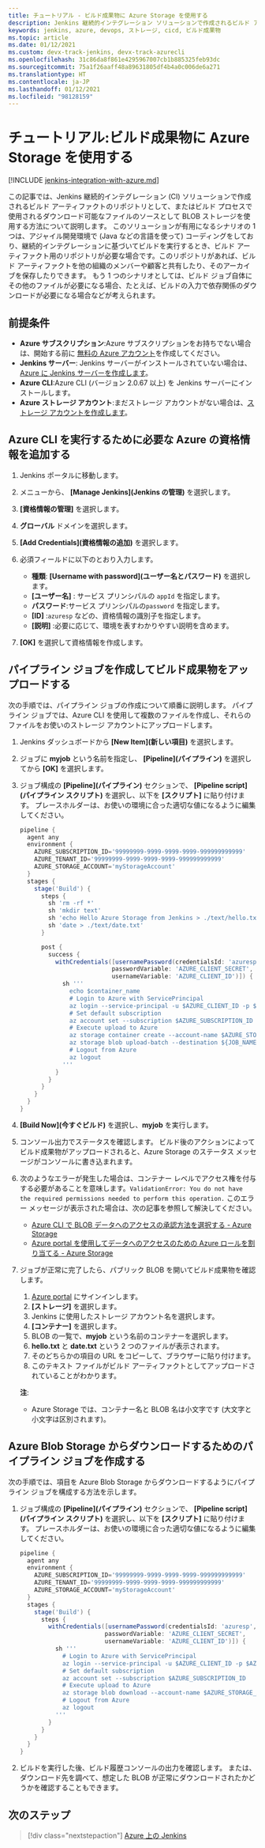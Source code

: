 ```yaml
---
title: チュートリアル - ビルド成果物に Azure Storage を使用する
description: Jenkins 継続的インテグレーション ソリューションで作成されるビルド アーティファクトのリポジトリとして Azure BLOB サービスを使用する方法について説明します。
keywords: jenkins, azure, devops, ストレージ, cicd, ビルド成果物
ms.topic: article
ms.date: 01/12/2021
ms.custom: devx-track-jenkins, devx-track-azurecli
ms.openlocfilehash: 31c86da8f861e4295967007cb1b885325feb93dc
ms.sourcegitcommit: 75a1f26aaff48a89631805df4b4a0c006de6a271
ms.translationtype: HT
ms.contentlocale: ja-JP
ms.lasthandoff: 01/12/2021
ms.locfileid: "98128159"
---
```

# <a name="tutorial-use-azure-storage-for-build-artifacts"></a>チュートリアル:ビルド成果物に Azure Storage を使用する

[!INCLUDE [jenkins-integration-with-azure.md](includes/jenkins-integration-with-azure.md)]

この記事では、Jenkins 継続的インテグレーション (CI) ソリューションで作成されるビルド アーティファクトのリポジトリとして、またはビルド プロセスで使用されるダウンロード可能なファイルのソースとして BLOB ストレージを使用する方法について説明します。 このソリューションが有用になるシナリオの 1 つは、アジャイル開発環境で (Java などの言語を使って) コーディングをしており、継続的インテグレーションに基づいてビルドを実行するとき、ビルド アーティファクト用のリポジトリが必要な場合です。このリポジトリがあれば、ビルド アーティファクトを他の組織のメンバーや顧客と共有したり、そのアーカイブを保存したりできます。 もう 1 つのシナリオとしては、ビルド ジョブ自体にその他のファイルが必要になる場合、たとえば、ビルドの入力で依存関係のダウンロードが必要になる場合などが考えられます。

## <a name="prerequisites"></a>前提条件

- **Azure サブスクリプション**:Azure サブスクリプションをお持ちでない場合は、開始する前に [無料の Azure アカウント](https://azure.microsoft.com/free/?ref=microsoft.com&utm_source=microsoft.com&utm_medium=docs&utm_campaign=visualstudio)を作成してください。
- **Jenkins サーバー**: Jenkins サーバーがインストールされていない場合は、[Azure に Jenkins サーバーを作成します](./configure-on-linux-vm.md)。
- **Azure CLI**:Azure CLI (バージョン 2.0.67 以上) を Jenkins サーバーにインストールします。
- **Azure ストレージ アカウント**:まだストレージ アカウントがない場合は、[ストレージ アカウントを作成します](/azure/storage/common/storage-account-create)。

## <a name="add-azure-credential-needed-to-execute-azure-cli"></a>Azure CLI を実行するために必要な Azure の資格情報を追加する

1. Jenkins ポータルに移動します。

1. メニューから、 **[Manage Jenkins]\(Jenkins の管理\)** を選択します。

1. **[資格情報の管理]** を選択します。

1. **グローバル** ドメインを選択します。

1. **[Add Credentials]\(資格情報の追加\)** を選択します。

1. 必須フィールドに以下のとおり入力します。

    - **種類**: **[Username with password]\(ユーザー名とパスワード\)** を選択します。
    - **[ユーザー名]** : サービス プリンシパルの `appId` を指定します。
    - **パスワード**:サービス プリンシパルの`password` を指定します。
    - **[ID]** :`azuresp` などの、資格情報の識別子を指定します。
    - **[説明]** :必要に応じて、環境を表すわかりやすい説明を含めます。

1. **[OK]** を選択して資格情報を作成します。

## <a name="create-a-pipeline-job-to-upload-build-artifacts"></a>パイプライン ジョブを作成してビルド成果物をアップロードする

次の手順では、パイプライン ジョブの作成について順番に説明します。 パイプライン ジョブでは、Azure CLI を使用して複数のファイルを作成し、それらのファイルをお使いのストレージ アカウントにアップロードします。

1. Jenkins ダッシュボードから **[New Item]\(新しい項目\)** を選択します。

1. ジョブに **myjob** という名前を指定し、 **[Pipeline]\(パイプライン\)** を選択してから **[OK]** を選択します。

1. ジョブ構成の **[Pipeline]\(パイプライン\)** セクションで、 **[Pipeline script]\(パイプライン スクリプト\)** を選択し、以下を **[スクリプト]** に貼り付けます。 プレースホルダーは、お使いの環境に合った適切な値になるように編集してください。

    ```groovy
    pipeline {
      agent any
      environment {
        AZURE_SUBSCRIPTION_ID='99999999-9999-9999-9999-999999999999'
        AZURE_TENANT_ID='99999999-9999-9999-9999-999999999999'
        AZURE_STORAGE_ACCOUNT='myStorageAccount'
      }
      stages {
        stage('Build') {
          steps {
            sh 'rm -rf *'
            sh 'mkdir text'
            sh 'echo Hello Azure Storage from Jenkins > ./text/hello.txt'
            sh 'date > ./text/date.txt'
          }
    
          post {
            success {
              withCredentials([usernamePassword(credentialsId: 'azuresp', 
                              passwordVariable: 'AZURE_CLIENT_SECRET', 
                              usernameVariable: 'AZURE_CLIENT_ID')]) {
                sh '''
                  echo $container_name
                  # Login to Azure with ServicePrincipal
                  az login --service-principal -u $AZURE_CLIENT_ID -p $AZURE_CLIENT_SECRET -t $AZURE_TENANT_ID
                  # Set default subscription
                  az account set --subscription $AZURE_SUBSCRIPTION_ID
                  # Execute upload to Azure
                  az storage container create --account-name $AZURE_STORAGE_ACCOUNT --name $JOB_NAME --auth-mode login
                  az storage blob upload-batch --destination ${JOB_NAME} --source ./text --auth-mode login
                  # Logout from Azure
                  az logout
                '''
              }
            }
          }
        }
      }
    }
    ```
    
1. **[Build Now]\(今すぐビルド\)** を選択し、**myjob** を実行します。

1. コンソール出力でステータスを確認します。 ビルド後のアクションによってビルド成果物がアップロードされると、Azure Storage のステータス メッセージがコンソールに書き込まれます。

1. 次のようなエラーが発生した場合は、コンテナー レベルでアクセス権を付与する必要があることを意味します。`ValidationError: You do not have the required permissions needed to perform this operation.` このエラー メッセージが表示された場合は、次の記事を参照して解決してください。

    - [Azure CLI で BLOB データへのアクセスの承認方法を選択する - Azure Storage](/azure/storage/blobs/authorize-data-operations-cli)
    - [Azure portal を使用してデータへのアクセスのための Azure ロールを割り当てる - Azure Storage](/azure/storage/common/storage-auth-aad-rbac-portal)

1. ジョブが正常に完了したら、パブリック BLOB を開いてビルド成果物を確認します。

    1. [Azure portal](https://portal.azure.com) にサインインします。
    1. **[ストレージ]** を選択します。
    1. Jenkins に使用したストレージ アカウント名を選択します。
    1. **[コンテナー]** を選択します。
    1. BLOB の一覧で、**myjob** という名前のコンテナーを選択します。
    1. **hello.txt** と **date.txt** という 2 つのファイルが表示されます。
    1. そのどちらかの項目の URL をコピーして、ブラウザーに貼り付けます。 
    1. このテキスト ファイルがビルド アーティファクトとしてアップロードされていることがわかります。
    
    **注**:

    - Azure Storage では、コンテナー名と BLOB 名は小文字です (大文字と小文字は区別されます)。

## <a name="create-a-pipeline-job-to-download-from-azure-blob-storage"></a>Azure Blob Storage からダウンロードするためのパイプライン ジョブを作成する

次の手順では、項目を Azure Blob Storage からダウンロードするようにパイプライン ジョブを構成する方法を示します。

1. ジョブ構成の **[Pipeline]\(パイプライン\)** セクションで、 **[Pipeline script]\(パイプライン スクリプト\)** を選択し、以下を **[スクリプト]** に貼り付けます。 プレースホルダーは、お使いの環境に合った適切な値になるように編集してください。

    ```groovy
    pipeline {
      agent any
      environment {
        AZURE_SUBSCRIPTION_ID='99999999-9999-9999-9999-999999999999'
        AZURE_TENANT_ID='99999999-9999-9999-9999-999999999999'
        AZURE_STORAGE_ACCOUNT='myStorageAccount'
      }
      stages {
        stage('Build') {
          steps {
            withCredentials([usernamePassword(credentialsId: 'azuresp', 
                            passwordVariable: 'AZURE_CLIENT_SECRET', 
                            usernameVariable: 'AZURE_CLIENT_ID')]) {
              sh '''
                # Login to Azure with ServicePrincipal
                az login --service-principal -u $AZURE_CLIENT_ID -p $AZURE_CLIENT_SECRET -t $AZURE_TENANT_ID
                # Set default subscription
                az account set --subscription $AZURE_SUBSCRIPTION_ID
                # Execute upload to Azure
                az storage blob download --account-name $AZURE_STORAGE_ACCOUNT --container-name myjob --name hello.txt --file ${WORKSPACE}/hello.txt --auth-mode login
                # Logout from Azure
                az logout
              '''   
            }
          }
        }
      }
    }
    ```
    
1. ビルドを実行した後、ビルド履歴コンソールの出力を確認します。 または、ダウンロード先を調べて、想定した BLOB が正常にダウンロードされたかどうかを確認することもできます。  

## <a name="next-steps"></a>次のステップ

> [!div class="nextstepaction"]
> [Azure 上の Jenkins](/azure/Jenkins/)